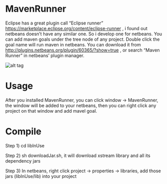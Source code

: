 # MavenRunner

Eclipse has a great plugin call “Eclipse runner” https://marketplace.eclipse.org/content/eclipse-runner , i found out netbeans doesn’t have any similar one. So i develop one for netbeans. You can add maven goals under the tree node of any project. Double click the goal name will run maven in netbeans. You can download it from http://plugins.netbeans.org/plugin/60365/?show=true , or search “Maven Runner” in netbeans’ plugin manager.

![alt tag](http://peter.kingofcoders.com/wp-content/uploads/2015/09/Maven-runner.png)

# Usage

After you installed MavenRunner, you can click window -> MavenRunner, the window will be added to your netbeans, then you can right click any project on that window and add mavel goal.

# Compile

Step 1) cd libInUse

Step 2) sh downloadJar.sh, it will download xstream library and all its dependency jars

Step 3) In netbeans, right click project -> properties -> libraries, add those jars (libInUse/lib) into your project
